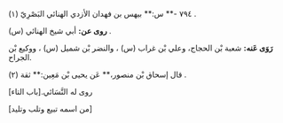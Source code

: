 ٧٩٤ -** س:** بيهس بن فهدان الأزدي الهنائي البَصْرِيّ (١) .

**روى عن:** أبي شيخ الهنائي (س) .

**رَوَى عَنه:** شعبة بْن الحجاج، وعلي بْن غراب (س) ، والنضر بْن شميل (س) ، ووكيع بْن الجراح.

قال إسحاق بْن منصور،** عَن يحيى بْن مَعِين:** ثقة (٢) .

روى له النَّسَائي.[باب التاء]

[من اسمه تبيع وتلب وتليد]
